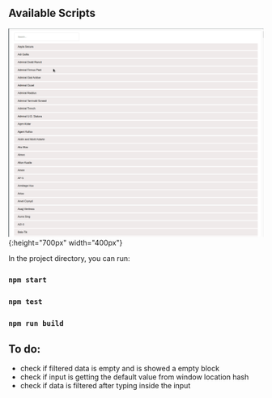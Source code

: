 ## Available Scripts
![React-App-Collaboration-Basic-Search](demo/animation-gif-peek.gif){:height="700px" width="400px"}

In the project directory, you can run:

### `npm start`

### `npm test`

### `npm run build`

## To do:

* check if filtered data is empty and is showed a empty block
* check if input is getting the default value from window location hash
* check if data is filtered after typing inside the input
